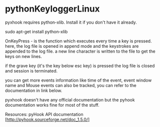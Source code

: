 # pythonKeyloggerLinux

pyxhook requires python-xlib. Install it if you don't have it already. 

sudo apt-get install python-xlib

OnKeyPress - is the function which executes every time a key is pressed.
here, the log file is opened in append mode and the keystrokes are appended to the log file. a new line character is written to the file to get the keys on new lines.

if the grave key (it's the key below esc key) is pressed the log file is closed and session is terminated.


you can get more events information like time of the event, event window name  and Mouse events can also be tracked, you can refer to the documentation in link below.

pyxhook doesn't have any official documentation but the pyhook documentation works fine for most of the stuff.

Resources:
pyHook API documentation [http://pyhook.sourceforge.net/doc_1.5.0/]

